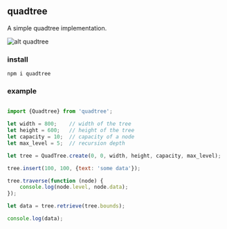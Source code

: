 ## quadtree

A simple quadtree implementation.

![alt quadtree](https://content.screencast.com/users/TimKnip/folders/Jing/media/2e40667f-baf3-416c-98ff-ef8ef372271b/2018-03-26_1312.png)

### install

    npm i quadtree

### example

```javascript

import {Quadtree} from 'quadtree';

let width = 800;    // width of the tree
let height = 600;   // height of the tree
let capacity = 10;  // capacity of a node
let max_level = 5;  // recursion depth

let tree = QuadTree.create(0, 0, width, height, capacity, max_level);

tree.insert(100, 100, {text: 'some data'});

tree.traverse(function (node) {
    console.log(node.level, node.data);
});

let data = tree.retrieve(tree.bounds);

console.log(data);

```
